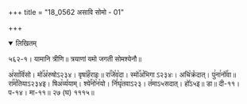 +++
title = "18_0562 असावि सोमो - 01"

+++
<details open><summary>लिखितम्</summary>

५६२-१। यामानि त्रीणि॥ त्रयाणां यमो जगती सोमश्येनौ॥

अ꣢सा꣯वि꣡सो। मो꣢꣯अ꣡रुषोऽ२३४। वृषा꣥꣯ह꣤राइः॥ रा꣢꣯जे꣯व꣡दा। स्मो꣢꣯अ꣡भिगा ऽ२३४ः। अचि꣥क्र꣤दात्। पु꣢ना꣯नो꣡꣯वा॥ रा꣢꣯म꣡तियाऽ२३४इ। षिअ꣥व्य꣤याम्। श्ये꣢꣯नो꣯न꣡यो। निं꣢घृ꣡तवाऽ२३। त꣤माऽ५सदात्। हो꣤ऽ५इ॥ डा॥ दी-११। प-१४। मा-११॥ २७ (घ) १११५॥
</details>